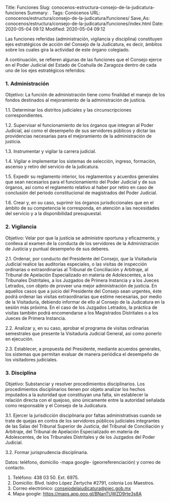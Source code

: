 Title: Funciones
Slug: conocenos-estructura-consejo-de-la-judicatura-funciones
Summary: .
Tags: Conócenos
URL: conocenos/estructura/consejo-de-la-judicatura/funciones/
Save_As: conocenos/estructura/consejo-de-la-judicatura/funciones/index.html
Date: 2020-05-04 09:12
Modified: 2020-05-04 09:12


Las funciones referidas (administración, vigilancia y disciplina) constituyen ejes estratégicos de acción del Consejo de la Judicatura, es decir, ámbitos sobre los cuales gira la actividad de este órgano colegiado.

A continuación, se refieren algunas de las funciones que el Consejo ejerce en el Poder Judicial del Estado de Coahuila de Zaragoza dentro de cada uno de los ejes estratégicos referidos:

### 1. Administración

Objetivo: La función de administración tiene como finalidad el manejo de los fondos destinados al mejoramiento de la administración de justicia.

1\.1. Determinar los distritos judiciales y las circunscripciones correspondientes.

1\.2. Supervisar el funcionamiento de los órganos que integran al Poder Judicial, así como el desempeño de sus servidores públicos y dictar las providencias necesarias para el mejoramiento de la administración de justicia.

1\.3. Instrumentar y vigilar la carrera judicial.

1\.4. Vigilar e implementar los sistemas de selección, ingreso, formación, ascenso y retiro del servicio de la judicatura.

1\.5. Expedir su reglamento interior, los reglamentos y acuerdos generales que sean necesarios para el funcionamiento del Poder Judicial y de sus órganos, así como el reglamento relativo al haber por retiro en caso de conclusión del periodo constitucional de magistrados del Poder Judicial.

1\.6. Crear y, en su caso, suprimir los órganos jurisdiccionales que en el ámbito de su competencia le corresponda, en atención a las necesidades del servicio y a la disponibilidad presupuestal.

### 2. Vigilancia

Objetivo: Velar por que la justicia se administre oportuna y eficazmente, y conlleva al examen de la conducta de los servidores de la Administración de Justicia y puntual desempeño de sus deberes.

2\.1. Ordenar, por conducto del Presidente del Consejo, que la Visitaduría Judicial realice las auditorías especiales, o las visitas de inspección ordinarias o extraordinarias al Tribunal de Conciliación y Arbitraje, al Tribunal de Apelación Especializado en materia de Adolescentes, a los Tribunales Distritales, a los Juzgados de Primera Instancia y a los Jueces Letrados, con objeto de proveer una mejor administración de justicia. En aquellos casos que a juicio del Presidente del Consejo sean urgentes, éste podrá ordenar las visitas extraordinarias que estime necesarias, por medio de la Visitaduría, debiendo informar de ello al Consejo de la Judicatura en la sesión más próxima. En el caso de los Juzgados Letrados, la práctica de visitas también podrá encomendarse a los Magistrados Distritales o a los Jueces de Primera Instancia. 

2\.2. Analizar y, en su caso, aprobar el programa de visitas ordinarias semestrales que presente la Visitaduría Judicial General, así como ponerlo en ejecución. 

2\.3. Establecer, a propuesta del Presidente, mediante acuerdos generales, los sistemas que permitan evaluar de manera periódica el desempeño de los visitadores judiciales.

### 3. Disciplina

Objetivo: Substanciar y resolver procedimientos disciplinarios. Los procedimientos disciplinarios tienen por objeto analizar los hechos imputados a la autoridad que constituyan una falta, sin establecer la relación directa con el quejoso, sino únicamente entre la autoridad señalada como responsable y el Consejo de la Judicatura.

3\.1. Ejercer la jurisdicción disciplinaria por faltas administrativas cuando se trate de quejas en contra de los servidores públicos judiciales integrantes de las Salas del Tribunal Superior de Justicia, del Tribunal de Conciliación y Arbitraje, del Tribunal de Apelación Especializado en materia de Adolescentes, de los Tribunales Distritales y de los Juzgados del Poder Judicial.

3\.2. Formar jurisprudencia disciplinaria.

Datos: teléfono, domicilio -mapa google- (georreferenciación) y correo de contacto.

1. Teléfono: 438 03 50. Ext. 6975.
2. Domicilio: Blvd. Isidro López Zertyche #2791, colonia Los Maestros.
3. Correo electrónico: consejodelajudicatura@pjec.gob.mx
4. Mapa google: https://maps.app.goo.gl/BNanTUWZD9rte3s8A


